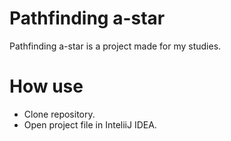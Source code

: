 # Pathfinding a-star

Pathfinding a-star is a project made for my studies.

# How use

* Clone repository.
* Open project file in InteliiJ IDEA.
